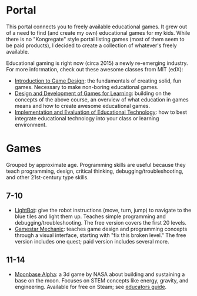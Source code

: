 # Portal

This portal connects you to freely available educational games. It grew out of a need to find (and create my own) educational games for my kids. While there is no "Kongregate" style portal listing games (most of them seem to be paid products), I decided to create a collection of whatever's freely available.

Educational gaming is right now (circa 2015) a newly re-emerging industry. For more information, check out these awesome classes from MIT (edX):

- [Introduction to Game Design](https://www.edx.org/course/introduction-game-design-mitx-11-126x): the fundamentals of creating solid, fun games. Necessary to make non-boring educational games.
- [Design and Development of Games for Learning](https://www.edx.org/course/design-development-games-learning-mitx-11-127x): building on the concepts of the above course, an overview of what education in games means and how to create awesome educational games.
- [Implementation and Evaluation of Educational Technology](https://www.edx.org/course/implementation-evaluation-educational-mitx-11-133x): how to best integrate educational technology into your class or learning environment.

# Games
Grouped by approximate age. Programming skills are useful because they teach programming, design, critical thinking, debugging/troubleshooting, and other 21st-century type skills.

## 7-10
- [LightBot](https://lightbot.com/hocflash.html): give the robot instructions (move, turn, jump) to navigate to the blue tiles and light them up. Teaches simple programming and debugging/troubleshooting. The free version covers the first 20 levels.
- [Gamestar Mechanic](https://gamestarmechanic.com/): teaches game design and programming concepts through a visual interface, starting with "fix this broken level." The free version includes one quest; paid version includes several more.

## 11-14
- [Moonbase Alpha](http://www.nasa.gov/offices/education/programs/national/ltp/games/moonbasealpha/index.html): a 3d game by NASA about building and sustaining a base on the moon. Focuses on STEM concepts like energy, gravity, and engineering. Available for free on Steam; see [educators guide](http://www.nasa.gov/pdf/526940main_Moonbase_Alpha_Educator_Guide_v1.pdf).
